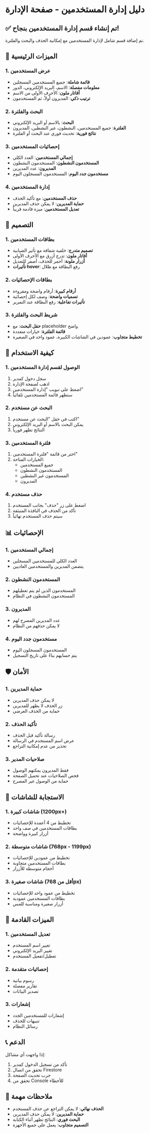 # دليل إدارة المستخدمين - صفحة الإدارة

## ✅ تم إنشاء قسم إدارة المستخدمين بنجاح!

تم إضافة قسم شامل لإدارة المستخدمين مع إمكانية الحذف والبحث والفلترة.

## 🎯 الميزات الرئيسية

### 1. عرض المستخدمين
- **قائمة شاملة**: جميع المستخدمين المسجلين
- **معلومات مفصلة**: الاسم، البريد الإلكتروني، الدور
- **أفاتار ملون**: الأحرف الأولى من الاسم
- **ترتيب ذكي**: المديرون أولاً، ثم المستخدمون

### 2. البحث والفلترة
- **البحث**: بالاسم أو البريد الإلكتروني
- **الفلترة**: جميع المستخدمين، النشطون، غير النشطين، المديرون
- **نتائج فورية**: تحديث فوري عند البحث أو الفلترة

### 3. إحصائيات المستخدمين
- **إجمالي المستخدمين**: العدد الكلي
- **المستخدمون النشطون**: المستخدمون النشطون
- **المديرون**: عدد المديرين
- **مستخدمون جدد اليوم**: المستخدمون المسجلون اليوم

### 4. إدارة المستخدمين
- **حذف المستخدمين**: مع تأكيد الحذف
- **حماية المديرين**: لا يمكن حذف المديرين
- **تعديل المستخدمين**: ميزة قادمة قريباً

## 🎨 التصميم

### 1. بطاقات المستخدمين
- **تصميم متدرج**: خلفية شفافة مع تأثير الضبابية
- **أفاتار ملون**: تدرج أزرق مع الأحرف الأولى
- **أزرار ملونة**: أحمر للحذف، أصفر للتعديل
- **تأثيرات hover**: رفع البطاقة مع ظلال

### 2. بطاقات الإحصائيات
- **أرقام كبيرة**: أرقام واضحة ومقروءة
- **تسميات واضحة**: وصف لكل إحصائية
- **تأثيرات تفاعلية**: رفع البطاقة عند التمرير

### 3. شريط البحث والفلترة
- **حقل البحث**: مع placeholder واضح
- **قائمة الفلترة**: خيارات متعددة
- **تخطيط متجاوب**: عمودين في الشاشات الكبيرة، عمود واحد في الصغيرة

## 🔧 كيفية الاستخدام

### 1. الوصول لقسم إدارة المستخدمين
1. سجل دخول كمدير
2. اذهب لصفحة الإدارة
3. اضغط على تبويب "إدارة المستخدمين"
4. ستظهر قائمة المستخدمين تلقائياً

### 2. البحث عن مستخدم
1. اكتب في حقل "البحث عن مستخدم"
2. يمكن البحث بالاسم أو البريد الإلكتروني
3. النتائج تظهر فورياً

### 3. فلترة المستخدمين
1. اختر من قائمة "فلترة المستخدمين"
2. الخيارات المتاحة:
   - جميع المستخدمين
   - المستخدمون النشطون
   - المستخدمون غير النشطين
   - المديرون

### 4. حذف مستخدم
1. اضغط على زر "حذف" بجانب المستخدم
2. تأكد من الحذف في النافذة المنبثقة
3. سيتم حذف المستخدم نهائياً

## 📊 الإحصائيات

### 1. إجمالي المستخدمين
- العدد الكلي للمستخدمين المسجلين
- يتضمن المديرين والمستخدمين العاديين

### 2. المستخدمون النشطون
- المستخدمون الذين لم يتم تعطيلهم
- المستخدمون النشطون في النظام

### 3. المديرون
- عدد المديرين المصرح لهم
- لا يمكن حذفهم من النظام

### 4. مستخدمون جدد اليوم
- المستخدمون المسجلون اليوم
- يتم حسابهم بناءً على تاريخ التسجيل

## 🛡️ الأمان

### 1. حماية المديرين
- لا يمكن حذف المديرين
- زر الحذف لا يظهر للمديرين
- حماية من الحذف العرضي

### 2. تأكيد الحذف
- رسالة تأكيد قبل الحذف
- عرض اسم المستخدم في الرسالة
- تحذير من عدم إمكانية التراجع

### 3. صلاحيات المدير
- فقط المديرون يمكنهم الوصول
- فحص الصلاحيات عند تحميل الصفحة
- حماية من الوصول غير المصرح

## 📱 الاستجابة للشاشات

### 1. شاشات كبيرة (1200px+)
- تخطيط من 4 أعمدة للإحصائيات
- بطاقات المستخدمين في صف واحد
- أزرار كبيرة وواضحة

### 2. شاشات متوسطة (768px - 1199px)
- تخطيط من عمودين للإحصائيات
- بطاقات المستخدمين متجاوبة
- أحجام متوسطة للأزرار

### 3. شاشات صغيرة (أقل من 768px)
- تخطيط من عمود واحد للإحصائيات
- بطاقات المستخدمين عمودية
- أزرار صغيرة ومناسبة للمس

## 🔄 الميزات القادمة

### 1. تعديل المستخدمين
- تغيير اسم المستخدم
- تغيير البريد الإلكتروني
- تعطيل/تفعيل المستخدم

### 2. إحصائيات متقدمة
- رسوم بيانية
- تقارير مفصلة
- تصدير البيانات

### 3. إشعارات
- إشعارات للمستخدمين الجدد
- تنبيهات للحذف
- رسائل النظام

## 📞 الدعم

إذا واجهت أي مشاكل:
1. تأكد من تسجيل الدخول كمدير
2. تحقق من اتصال Firestore
3. جرب تحديث الصفحة
4. تحقق من Console للأخطاء

## 🎉 ملاحظات مهمة

- **الحذف نهائي**: لا يمكن التراجع عن حذف المستخدم
- **حماية المديرين**: لا يمكن حذف المديرين
- **البحث فوري**: النتائج تظهر أثناء الكتابة
- **التصميم متجاوب**: يعمل على جميع الأجهزة
